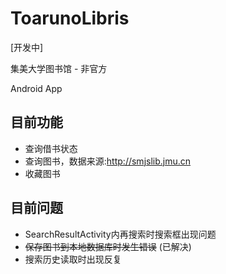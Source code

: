# ToarunoLibris
[开发中]

集美大学图书馆 - 非官方

Android App

## 目前功能
* 查询借书状态 
* 查询图书，数据来源:http://smjslib.jmu.cn
* 收藏图书

## 目前问题
* SearchResultActivity内再搜索时搜索框出现问题
* ~~保存图书到本地数据库时发生错误~~ (已解决)
* 搜索历史读取时出现反复